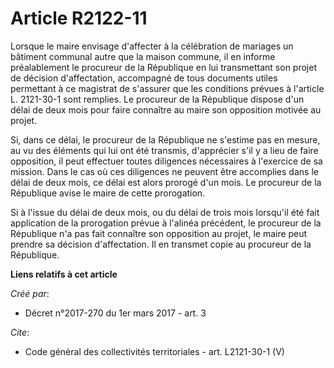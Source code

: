 # Article R2122-11

Lorsque le maire envisage d'affecter à la célébration de mariages un bâtiment communal autre que la maison commune, il en
informe préalablement le procureur de la République en lui transmettant son projet de décision d'affectation, accompagné de
tous documents utiles permettant à ce magistrat de s'assurer que les conditions prévues à l'article L. 2121-30-1 sont
remplies. Le procureur de la République dispose d'un délai de deux mois pour faire connaître au maire son opposition motivée
au projet. 

Si, dans ce délai, le procureur de la République ne s'estime pas en mesure, au vu des éléments qui lui ont été transmis,
d'apprécier s'il y a lieu de faire opposition, il peut effectuer toutes diligences nécessaires à l'exercice de sa mission.
Dans le cas où ces diligences ne peuvent être accomplies dans le délai de deux mois, ce délai est alors prorogé d'un mois. Le
procureur de la République avise le maire de cette prorogation. 

Si à l'issue du délai de deux mois, ou du délai de trois mois lorsqu'il été fait application de la prorogation prévue à
l'alinéa précédent, le procureur de la République n'a pas fait connaître son opposition au projet, le maire peut prendre sa
décision d'affectation. Il en transmet copie au procureur de la République.

**Liens relatifs à cet article**

_Créé par_:

  - Décret n°2017-270 du 1er mars 2017 - art. 3

_Cite_:

  - Code général des collectivités territoriales - art. L2121-30-1 (V)
